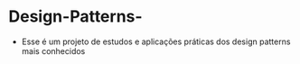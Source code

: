 # Design-Patterns-

- Esse é um projeto de estudos e aplicações práticas dos design patterns mais conhecidos 
